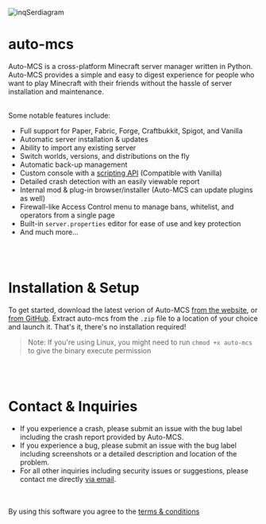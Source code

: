 ![inqSerdiagram](https://github.com/macarooni-man/auto-mcs/blob/main/other/github-banner-cropped.png?raw=true)
# auto-mcs
Auto-MCS is a cross-platform Minecraft server manager written in Python. Auto-MCS provides a simple and easy to digest experience for people who want to play Minecraft with their friends without the hassle of server installation and maintenance.
<br><br>

Some notable features include:
 - Full support for Paper, Fabric, Forge, Craftbukkit, Spigot, and Vanilla
 - Automatic server installation & updates
 - Ability to import any existing server
 - Switch worlds, versions, and distributions on the fly
 - Automatic back-up management
 - Custom console with a [scripting API](https://github.com/macarooni-man/auto-mcs/blob/main/amscript-docs.md) (Compatible with Vanilla)
 - Detailed crash detection with an easily viewable report
 - Internal mod & plug-in browser/installer (Auto-MCS can update plugins as well)
 - Firewall-like Access Control menu to manage bans, whitelist, and operators from a single page
 - Built-in `server.properties` editor for ease of use and key protection
 - And much more...

<br><br>
# Installation & Setup
To get started, download the latest verion of Auto-MCS [from the website](https://www.auto-mcs.com/download), or [from GitHub](https://github.com/macarooni-man/auto-mcs/releases/latest). Extract auto-mcs from the `.zip` file to a location of your choice and launch it. That's it, there's no installation required!
> Note:  If you're using Linux, you might need to run `chmod +x auto-mcs` to give the binary execute permission

<br><br>
# Contact & Inquiries
- If you experience a crash, please submit an issue with the bug label including the crash report provided by Auto-MCS.
- If you experience a bug, please submit an issue with the bug label including screenshots or a detailed description and location of the problem.
- For all other inquiries including security issues or suggestions, please contact me directly [via email](mailto:kaleb.efflandt@gmail.com).

<br><br>
By using this software you agree to the [terms & conditions](https://www.auto-mcs.com/terms-and-conditions)
